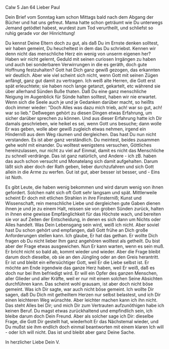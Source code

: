  Calw 5 Jan 64
Lieber Paul

Dein Brief vom Sonntag kam schon Mittags bald nach dem Abgang der Bücher und hat uns gefreut. Mama hatte schon geträumt wie Du unterwegs Jemand getödtet habest, wurdest zum Tod verurtheilt, und schliefst so ruhig gerade vor der Hinrichtung!

Du kennst Deine Eltern doch zu gut, als daß Du im Ernste denken solltest, wir haben gemeint, Du heucheltest in dem das Du schriebst. Kennen wir denn nicht das menschliche Herz ein wenig von unserm eigenen her? Haben wir nicht gelernt, Geduld mit seinen curiosen Irrgängen zu haben und auch bei sonderbaren Verwirrungen in die es geräth, doch gute Hoffnung festzuhalten? Gott hat Dich ganz gewiß gezogen, das erkannten wir deutlich. Aber wie viel scheint sich nicht, wenn Gott mit seinen Zügen anfängt, ganz gut damit zu vertragen. Ich weiß alte Herren, die Gott erst spät erleuchtete; sie haben noch lange getanzt, gekartelt, etc während sie über allerhand Sünden Buße thaten. Daß Du eine ganz menschliche Neigung im Augenblick für Sünde halten solltest, haben wir nie erwartet. Wenn sich die Seele auch je und je Gedanken darüber macht, so heißts doch immer wieder: "Doch Alles was dazu mich trieb, ach! war so gut, ach! war so lieb." Deßwegen gehört zu diesen Dingen etwas Erfahrung, um sicher darüber sprechen zu können. Und aus dieser Erfahrung hatte ich Dir damals geschrieben, wie heikel es sei, wenn Gott uns besuche; dann wolle Er was geben, wolle aber gewiß zugleich etwas nehmen, irgend ein Hinderniß aus dem Weg räumen und dergleichen. Das hast Du nun nicht verstanden. Es ist aber ganz verständlich. Du meintest, beides zusammen gehe wohl mit einander. Du wolltest wenigstens versuchen, Göttliches hereinzulassen, nur nicht zu viel auf Einmal, damit es nicht das Menschliche zu schnell verdränge. Das ist ganz natürlich, und Andere - ich zB. haben das auch schon versucht und Monatelang sich damit aufgehalten. Darum läßt sich aber doch der Rath geben, lieber durchzufahren und sich Gott allein in die Arme zu werfen. Gut ist gut, aber besser ist besser, und - Eins ist Noth.

Es gibt Leute, die haben wenig bekommen und wird darum wenig von ihnen gefordert. Solchen naht sich oft Gott sehr langsam und spät. Mittlerweile scheint Er doch mit etlichen Strahlen in ihre Finsterniß; Kunst und Wissenschaft, rein menschliche Liebe und dergleichen gute Gaben dienen ihnen je und je zu einem Halt, reissen sie von groben Sünden zurück, halten in ihnen eine gewisse Empfänglichkeit für das Höchste wach, und bereiten sie vor auf Zeiten der Entscheidung, in denen es sich dann um Nichts oder Alles handelt. Was Dein Lebensgang sein wird, weiß ich nicht. Aber soviel hast Du schon gehört und empfangen, daß Gott frühe an Dich große Anforderungen stellen kann. Ich glaube, Er hat das gethan. Er wollte Dich fragen ob Du nicht lieber Ihm ganz angehören wolltest als getheilt. Du bist aber der Frage etwas ausgewichen. Nun Er kann warten, wenn es sein muß. Er bricht nicht so bald ab, kommt wieder und wieder. Aber die Frage bleibt darum doch dieselbe, ob sie an den Jüngling oder an den Greis herantritt. Er ist und bleibt ein eifersüchtiger Gott, weil Er die Liebe selbst ist. Er möchte am Ende irgendwie das ganze Herz haben, weil Er weiß, daß es doch nur bei Ihm befriedigt wird. Er will ein Opfer des ganzen Menschen, aller Glieder und aller Kräfte, weil er nur mit einem solchen Seine Absichten durchführen kann. Das scheint wohl grausam, ist aber doch nicht böse gemeint. Was ich Dir sagte, war auch nicht böse gemeint. Ich wollte Dir sagen, daß Du Dich mit getheiltem Herzen nur selbst belastest, und ich Dir einen leichteren Weg wünschte. Aber leichter machen kann ich ihn nicht. Das steht Alles bei Dir; und mich Dir zum Vertrauten aufzunöthigen habe ich keinen Beruf. Du magst etwas zurückhaltend und empfindlich sein, ich bleibe darum doch Dein Freund. Aber als solcher sage ich Dir: dieselbe Frage, die Gott Dir gestellt hat, wiederholt Er das Nächstemal wieder, und Du mußst sie ihm endlich doch einmal beantworten mit einem klaren Ich will - oder Ich will nicht. Das ist und bleibt aber ganz Deine Sache.

 In herzlicher Liebe
 Dein V.
